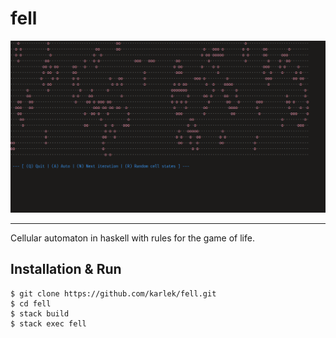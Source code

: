 
# fell

![screenshot of fell](screenshot.png)

---

Cellular automaton in haskell with rules for the game of life.

## Installation & Run

```fish
$ git clone https://github.com/karlek/fell.git
$ cd fell
$ stack build
$ stack exec fell
```
